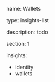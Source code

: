 name: Wallets

type: insights-list

description: todo

section: 1

insights:
 - identity
 - wallets


